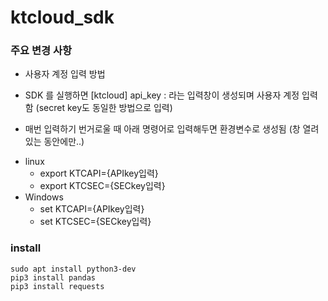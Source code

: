 # ktcloud_sdk
### 주요 변경 사항
* 사용자 계정 입력 방법
 - SDK 를 실행하면 [ktcloud] api_key : 라는 입력창이 생성되며 사용자 계정 입력함 (secret key도 동일한 방법으로 입력)
* 매번 입력하기 번거로울 때 아래 명령어로 입력해두면 환경변수로 생성됨 (창 열려있는 동안에만..)
 - linux
   + export KTCAPI={APIkey입력}
   + export KTCSEC={SECkey입력}
 - Windows
   + set KTCAPI={APIkey입력}
   + set KTCSEC={SECkey입력}


### install
```
sudo apt install python3-dev
pip3 install pandas
pip3 install requests
```
